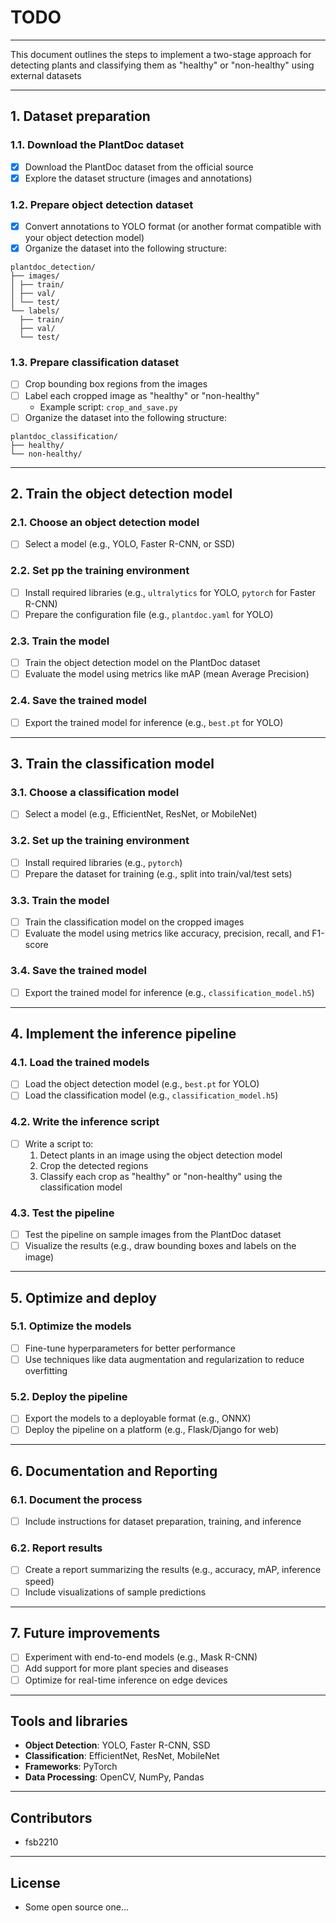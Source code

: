 # TODO
---

This document outlines the steps to implement a two-stage approach for detecting plants and classifying them as "healthy" or
"non-healthy" using external datasets

---

## 1. Dataset preparation

### 1.1. Download the PlantDoc dataset
- [x] Download the PlantDoc dataset from the official source
- [x] Explore the dataset structure (images and annotations)

### 1.2. Prepare object detection dataset
- [x] Convert annotations to YOLO format (or another format compatible with your object detection model)
- [x] Organize the dataset into the following structure:

```
plantdoc_detection/
├── images/
│ ├── train/
│ ├── val/
│ └── test/
└── labels/
  ├── train/
  ├── val/
  └── test/
```

### 1.3. Prepare classification dataset
- [ ] Crop bounding box regions from the images
- [ ] Label each cropped image as "healthy" or "non-healthy"
  - Example script: `crop_and_save.py`
- [ ] Organize the dataset into the following structure:

```
plantdoc_classification/
├── healthy/
└── non-healthy/
```

---

## 2. Train the object detection model

### 2.1. Choose an object detection model
- [ ] Select a model (e.g., YOLO, Faster R-CNN, or SSD)

### 2.2. Set pp the training environment
- [ ] Install required libraries (e.g., `ultralytics` for YOLO, `pytorch` for Faster R-CNN)
- [ ] Prepare the configuration file (e.g., `plantdoc.yaml` for YOLO)

### 2.3. Train the model
- [ ] Train the object detection model on the PlantDoc dataset
- [ ] Evaluate the model using metrics like mAP (mean Average Precision)

### 2.4. Save the trained model
- [ ] Export the trained model for inference (e.g., `best.pt` for YOLO)

---

## 3. Train the classification model

### 3.1. Choose a classification model
- [ ] Select a model (e.g., EfficientNet, ResNet, or MobileNet)

### 3.2. Set up the training environment
- [ ] Install required libraries (e.g., `pytorch`)
- [ ] Prepare the dataset for training (e.g., split into train/val/test sets)

### 3.3. Train the model
- [ ] Train the classification model on the cropped images
- [ ] Evaluate the model using metrics like accuracy, precision, recall, and F1-score

### 3.4. Save the trained model
- [ ] Export the trained model for inference (e.g., `classification_model.h5`)

---

## 4. Implement the inference pipeline

### 4.1. Load the trained models
- [ ] Load the object detection model (e.g., `best.pt` for YOLO)
- [ ] Load the classification model (e.g., `classification_model.h5`)

### 4.2. Write the inference script
- [ ] Write a script to:
  1. Detect plants in an image using the object detection model
  2. Crop the detected regions
  3. Classify each crop as "healthy" or "non-healthy" using the classification model

### 4.3. Test the pipeline
- [ ] Test the pipeline on sample images from the PlantDoc dataset
- [ ] Visualize the results (e.g., draw bounding boxes and labels on the image)

---

## 5. Optimize and deploy

### 5.1. Optimize the models
- [ ] Fine-tune hyperparameters for better performance
- [ ] Use techniques like data augmentation and regularization to reduce overfitting

### 5.2. Deploy the pipeline
- [ ] Export the models to a deployable format (e.g., ONNX)
- [ ] Deploy the pipeline on a platform (e.g., Flask/Django for web)

---

## 6. Documentation and Reporting

### 6.1. Document the process
- [ ] Include instructions for dataset preparation, training, and inference

### 6.2. Report results
- [ ] Create a report summarizing the results (e.g., accuracy, mAP, inference speed)
- [ ] Include visualizations of sample predictions

---

## 7. Future improvements
- [ ] Experiment with end-to-end models (e.g., Mask R-CNN)
- [ ] Add support for more plant species and diseases
- [ ] Optimize for real-time inference on edge devices

---

## Tools and libraries
- **Object Detection**: YOLO, Faster R-CNN, SSD
- **Classification**: EfficientNet, ResNet, MobileNet
- **Frameworks**: PyTorch
- **Data Processing**: OpenCV, NumPy, Pandas

---

## Contributors
- fsb2210

---

## **License**
- Some open source one...
